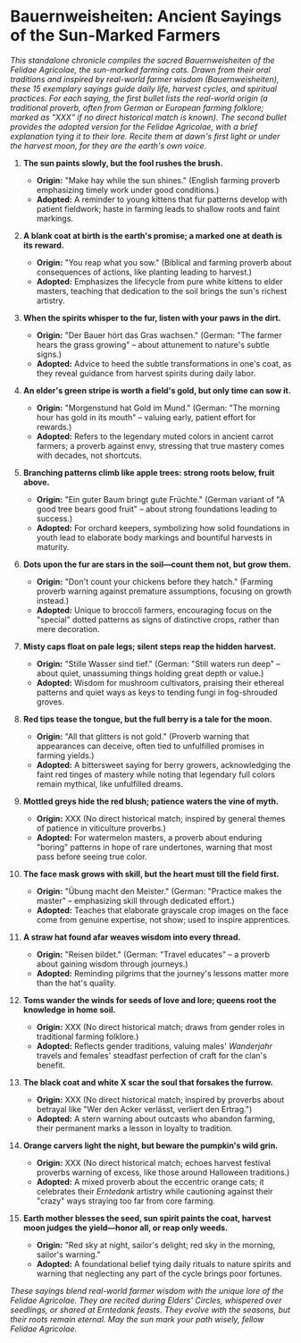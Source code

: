 # Bauernweisheiten: Ancient Sayings of the Sun-Marked Farmers

*This standalone chronicle compiles the sacred *Bauernweisheiten* of the Felidae Agricolae, the sun-marked farming cats.
Drawn from their oral traditions and inspired by real-world farmer wisdom (Bauernweisheiten), these 15 exemplary sayings guide daily life, harvest cycles, and spiritual practices.
For each saying, the first bullet lists the real-world origin (a traditional proverb, often from German or European farming folklore; marked as "XXX" if no direct historical match is known).
The second bullet provides the adopted version for the Felidae Agricolae, with a brief explanation tying it to their lore. 
Recite them at dawn's first light or under the harvest moon, for they are the earth's own voice.*

1. **The sun paints slowly, but the fool rushes the brush.**  
   - **Origin:** "Make hay while the sun shines." (English farming proverb emphasizing timely work under good conditions.)  
   - **Adopted:** A reminder to young kittens that fur patterns develop with patient fieldwork; haste in farming leads to shallow roots and faint markings. 

2. **A blank coat at birth is the earth's promise; a marked one at death is its reward.**  
   - **Origin:** "You reap what you sow." (Biblical and farming proverb about consequences of actions, like planting leading to harvest.)  
   - **Adopted:** Emphasizes the lifecycle from pure white kittens to elder masters, teaching that dedication to the soil brings the sun's richest artistry.

3. **When the spirits whisper to the fur, listen with your paws in the dirt.**  
   - **Origin:** "Der Bauer hört das Gras wachsen." (German: "The farmer hears the grass growing" – about attunement to nature's subtle signs.)  
   - **Adopted:** Advice to heed the subtle transformations in one's coat, as they reveal guidance from harvest spirits during daily labor.

4. **An elder's green stripe is worth a field's gold, but only time can sow it.**  
   - **Origin:** "Morgenstund hat Gold im Mund." (German: "The morning hour has gold in its mouth" – valuing early, patient effort for rewards.)  
   - **Adopted:** Refers to the legendary muted colors in ancient carrot farmers; a proverb against envy, stressing that true mastery comes with decades, not shortcuts.

5. **Branching patterns climb like apple trees: strong roots below, fruit above.**  
   - **Origin:** "Ein guter Baum bringt gute Früchte." (German variant of "A good tree bears good fruit" – about strong foundations leading to success.)  
   - **Adopted:** For orchard keepers, symbolizing how solid foundations in youth lead to elaborate body markings and bountiful harvests in maturity.

6. **Dots upon the fur are stars in the soil—count them not, but grow them.**  
   - **Origin:** "Don't count your chickens before they hatch." (Farming proverb warning against premature assumptions, focusing on growth instead.)  
   - **Adopted:** Unique to broccoli farmers, encouraging focus on the "special" dotted patterns as signs of distinctive crops, rather than mere decoration.

7. **Misty caps float on pale legs; silent steps reap the hidden harvest.**  
   - **Origin:** "Stille Wasser sind tief." (German: "Still waters run deep" – about quiet, unassuming things holding great depth or value.)  
   - **Adopted:** Wisdom for mushroom cultivators, praising their ethereal patterns and quiet ways as keys to tending fungi in fog-shrouded groves.

8. **Red tips tease the tongue, but the full berry is a tale for the moon.**  
   - **Origin:** "All that glitters is not gold." (Proverb warning that appearances can deceive, often tied to unfulfilled promises in farming yields.)  
   - **Adopted:** A bittersweet saying for berry growers, acknowledging the faint red tinges of mastery while noting that legendary full colors remain mythical, like unfulfilled dreams.

9. **Mottled greys hide the red blush; patience waters the vine of myth.**  
   - **Origin:** XXX (No direct historical match; inspired by general themes of patience in viticulture proverbs.)  
   - **Adopted:** For watermelon masters, a proverb about enduring "boring" patterns in hope of rare undertones, warning that most pass before seeing true color. 

10. **The face mask grows with skill, but the heart must till the field first.**  
    - **Origin:** "Übung macht den Meister." (German: "Practice makes the master" – emphasizing skill through dedicated effort.)  
    - **Adopted:** Teaches that elaborate grayscale crop images on the face come from genuine expertise, not show; used to inspire apprentices.

11. **A straw hat found afar weaves wisdom into every thread.**  
    - **Origin:** "Reisen bildet." (German: "Travel educates" – a proverb about gaining wisdom through journeys.)  
    - **Adopted:** Reminding pilgrims that the journey's lessons matter more than the hat's quality. 

12. **Toms wander the winds for seeds of love and lore; queens root the knowledge in home soil.**  
    - **Origin:** XXX (No direct historical match; draws from gender roles in traditional farming folklore.)  
    - **Adopted:** Reflects gender traditions, valuing males' *Wanderjahr* travels and females' steadfast perfection of craft for the clan's benefit.

13. **The black coat and white X scar the soul that forsakes the furrow.**  
    - **Origin:** XXX (No direct historical match; inspired by proverbs about betrayal like "Wer den Acker verlässt, verliert den Ertrag.")  
    - **Adopted:** A stern warning about outcasts who abandon farming, their permanent marks a lesson in loyalty to tradition.

14. **Orange carvers light the night, but beware the pumpkin's wild grin.**  
    - **Origin:** XXX (No direct historical match; echoes harvest festival proverbs warning of excess, like those around Halloween traditions.)  
    - **Adopted:** A mixed proverb about the eccentric orange cats; it celebrates their *Erntedank* artistry while cautioning against their "crazy" ways straying too far from core farming.

15. **Earth mother blesses the seed, sun spirit paints the coat, harvest moon judges the yield—honor all, or reap only weeds.**  
    - **Origin:** "Red sky at night, sailor's delight; red sky in the morning, sailor's warning."
    - **Adopted:** A foundational belief tying daily rituals to nature spirits and warning that neglecting any part of the cycle brings poor fortunes.

*These sayings blend real-world farmer wisdom with the unique lore of the Felidae Agricolae. They are recited during Elders' Circles, whispered over seedlings, or shared at *Erntedank* feasts. They evolve with the seasons, but their roots remain eternal. May the sun mark your path wisely, fellow Felidae Agricolae.*
